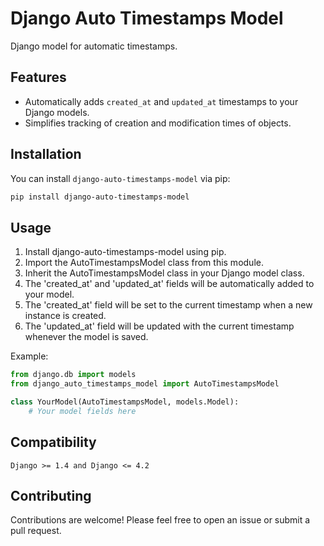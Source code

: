 # Django Auto Timestamps Model

Django model for automatic timestamps.

## Features

- Automatically adds `created_at` and `updated_at` timestamps to your Django models.
- Simplifies tracking of creation and modification times of objects.

## Installation

You can install `django-auto-timestamps-model` via pip:

```sh
pip install django-auto-timestamps-model
```

## Usage

1. Install django-auto-timestamps-model using pip.
2. Import the AutoTimestampsModel class from this module.
3. Inherit the AutoTimestampsModel class in your Django model class.
4. The 'created_at' and 'updated_at' fields will be automatically added to your model.
5. The 'created_at' field will be set to the current timestamp when a new instance is created.
7. The 'updated_at' field will be updated with the current timestamp whenever the model is saved.

Example:
```python
from django.db import models
from django_auto_timestamps_model import AutoTimestampsModel

class YourModel(AutoTimestampsModel, models.Model):
    # Your model fields here
```

## Compatibility
```
Django >= 1.4 and Django <= 4.2
```

## Contributing
Contributions are welcome! Please feel free to open an issue or submit a pull request.